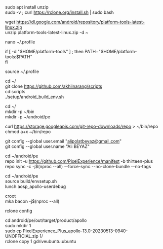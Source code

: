 sudo apt install unzip  
sudo -v ; curl https://rclone.org/install.sh | sudo bash  
  
wget https://dl.google.com/android/repository/platform-tools-latest-linux.zip  
unzip platform-tools-latest-linux.zip -d ~  
  
nano ~/.profile  
  
if [ -d "$HOME/platform-tools" ] ; then  
    PATH="$HOME/platform-tools:$PATH"  
fi  
  
source ~/.profile  
  
cd ~/  
git clone https://github.com/akhilnarang/scripts  
cd scripts  
./setup/android_build_env.sh  
  
cd ~/  
mkdir -p ~/bin  
mkdir -p ~/android/pe  
  
curl https://storage.googleapis.com/git-repo-downloads/repo > ~/bin/repo  
chmod a+x ~/bin/repo  
  
git config --global user.email "alipolatbeyaz@gmail.com"  
git config --global user.name "Ali BEYAZ"  
  
cd ~/android/pe  
repo init -u https://github.com/PixelExperience/manifest -b thirteen-plus  
repo sync -c -j$(nproc --all) --force-sync --no-clone-bundle --no-tags  
  
cd ~/android/pe  
source build/envsetup.sh  
lunch aosp_apollo-userdebug  
  
croot  
mka bacon -j$(nproc --all)  
  
rclone config  
  
cd android/pe/out/target/product/apollo  
sudo mkdir 1  
sudo cp PixelExperience_Plus_apollo-13.0-20230513-0940-UNOFFICIAL.zip 1/  
rclone copy 1 gdriveubuntu:ubuntu  
